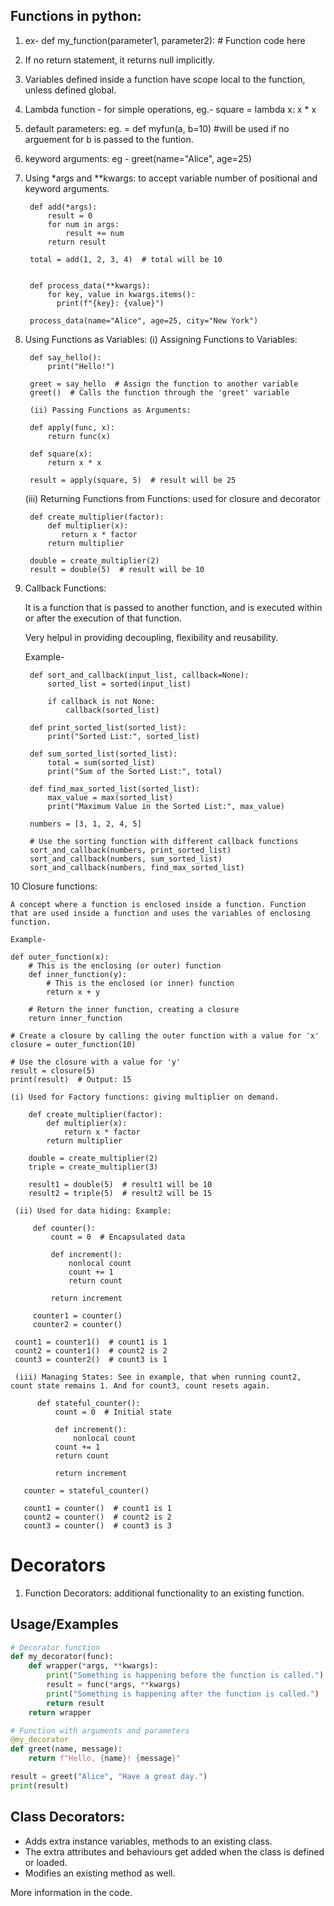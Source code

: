 
## Functions in python:

1. ex-
def my_function(parameter1, parameter2):
    		# Function code here

2. If no return statement, it returns null implicitly.

3. Variables defined inside a function have scope local to the function, unless defined global.

4. Lambda function - for simple operations,
	eg.- square = lambda x: x * x
	
5. default parameters: eg. = def myfun(a, b=10) #will be used if no arguement for b is passed to the funtion.

6. keyword arguments:
	eg - greet(name="Alice", age=25)
	
7. Using *args and **kwargs: to accept variable number of positional and keyword arguments.
		
	    def add(*args):
            result = 0
            for num in args:
                result += num
            return result

        total = add(1, 2, 3, 4)  # total will be 10
        
        
        def process_data(**kwargs):
    	    for key, value in kwargs.items():
              print(f"{key}: {value}")

        process_data(name="Alice", age=25, city="New York")


8. Using Functions as Variables:
   (i) Assigning Functions to Variables:
   
   	    def say_hello():
    	    print("Hello!")

        greet = say_hello  # Assign the function to another variable
        greet()  # Calls the function through the 'greet' variable

        (ii) Passing Functions as Arguments:
        
        def apply(func, x):
            return func(x)

        def square(x):
            return x * x

        result = apply(square, 5)  # result will be 25
	
    (iii) Returning Functions from Functions: used for closure and decorator
    
    	def create_multiplier(factor):
    	    def multiplier(x):
               return x * factor
            return multiplier

        double = create_multiplier(2)
	    result = double(5)  # result will be 10
		
		
9. Callback Functions:
    
    It is a function that is passed to another function, and is executed within or after the execution of that function.
    
    Very helpul in providing decoupling, flexibility and reusability.
    
    Example-
    
        def sort_and_callback(input_list, callback=None):
            sorted_list = sorted(input_list)
    
            if callback is not None:
                callback(sorted_list)

        def print_sorted_list(sorted_list):
            print("Sorted List:", sorted_list)

        def sum_sorted_list(sorted_list):
            total = sum(sorted_list)
            print("Sum of the Sorted List:", total)

        def find_max_sorted_list(sorted_list):
            max_value = max(sorted_list)
            print("Maximum Value in the Sorted List:", max_value)

        numbers = [3, 1, 2, 4, 5]

        # Use the sorting function with different callback functions
        sort_and_callback(numbers, print_sorted_list)
        sort_and_callback(numbers, sum_sorted_list)
        sort_and_callback(numbers, find_max_sorted_list)
    

10 Closure functions:
	
    A concept where a function is enclosed inside a function. Function that are used inside a function and uses the variables of enclosing function.
    
    Example-
    
    def outer_function(x):
        # This is the enclosing (or outer) function
        def inner_function(y):
            # This is the enclosed (or inner) function
            return x + y

        # Return the inner function, creating a closure
        return inner_function

    # Create a closure by calling the outer function with a value for 'x'
    closure = outer_function(10)

    # Use the closure with a value for 'y'
    result = closure(5)
    print(result)  # Output: 15
    
    (i) Used for Factory functions: giving multiplier on demand.
    
        def create_multiplier(factor):
    	    def multiplier(x):
                return x * factor
            return multiplier

	    double = create_multiplier(2)
	    triple = create_multiplier(3)

	    result1 = double(5)  # result1 will be 10
	    result2 = triple(5)  # result2 will be 15
	    
     (ii) Used for data hiding: Example:
     
         def counter():
             count = 0  # Encapsulated data

             def increment():
                 nonlocal count
                 count += 1
                 return count

             return increment

         counter1 = counter()
         counter2 = counter()

	 count1 = counter1()  # count1 is 1
	 count2 = counter1()  # count2 is 2
	 count3 = counter2()  # count3 is 1
	 
     (iii) Managing States: See in example, that when running count2, count state remains 1. And for count3, count resets again.
     
          def stateful_counter():
    	      count = 0  # Initial state

    	      def increment():
                  nonlocal count
        	  count += 1
              return count

              return increment

	   counter = stateful_counter()

	   count1 = counter()  # count1 is 1
	   count2 = counter()  # count2 is 2
	   count3 = counter()  # count3 is 3
		 
   



		

	

# Decorators

1. Function Decorators: additional functionality to an existing function.


## Usage/Examples

```python
# Decorator function
def my_decorator(func):
    def wrapper(*args, **kwargs):
        print("Something is happening before the function is called.")
        result = func(*args, **kwargs)
        print("Something is happening after the function is called.")
        return result
    return wrapper

# Function with arguments and parameters
@my_decorator
def greet(name, message):
    return f"Hello, {name}! {message}"

result = greet("Alice", "Have a great day.")
print(result)

```


## Class Decorators:

- Adds extra instance variables, methods to an existing class.
- The extra attributes and behaviours get added when the class is defined or loaded.
- Modifies an existing method as well.

More information in the code.


